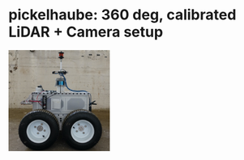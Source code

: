 # pickelhaube: 360 deg, calibrated LiDAR + Camera setup

<img alt="image of sensor" src="smb.jpg" height="200pt">
